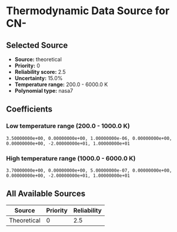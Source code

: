 # Thermodynamic Data Source for CN-

## Selected Source
- **Source:** theoretical
- **Priority:** 0
- **Reliability score:** 2.5
- **Uncertainty:** 15.0%
- **Temperature range:** 200.0 - 6000.0 K
- **Polynomial type:** nasa7

## Coefficients
### Low temperature range (200.0 - 1000.0 K)
```
3.50000000e+00, 0.00000000e+00, 1.00000000e-06, 0.00000000e+00, 0.00000000e+00, -2.00000000e+01, 1.00000000e+01
```

### High temperature range (1000.0 - 6000.0 K)
```
3.70000000e+00, 0.00000000e+00, 5.00000000e-07, 0.00000000e+00, 0.00000000e+00, -2.00000000e+01, 1.00000000e+01
```

## All Available Sources
| Source | Priority | Reliability |
|--------|----------|-------------|
| Theoretical | 0 | 2.5 |
